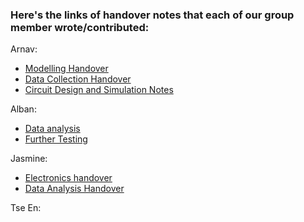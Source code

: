 ### Here's the links of handover notes that each of our group member wrote/contributed:

Arnav:
- [Modelling Handover](/Modelling/DiffuseSim/README.md)
- [Data Collection Handover](/Testing%20Rig/DataCollection/README.md)
- [Circuit Design and Simulation Notes](/Testing%20Rig/PhotodiodeAmplification/Design%20and%20Simulations//README.md)

Alban: 
- [Data analysis](/Testing%20Rig/Data%20Analysis/README.md)
- [Further Testing](/Testing%20Rig/Further%20Testing/README.md)

Jasmine:  
- [Electronics handover](https://github.com/ArnavKoshy/GM2-OptogeneticControl/blob/main/Testing%20Rig/PhotodiodeAmplification/Circuit%20Documentation.md)  
- [Data Analysis Handover](https://github.com/ArnavKoshy/GM2-OptogeneticControl/tree/main/Testing%20Rig/Data%20Analysis)  

Tse En:  
